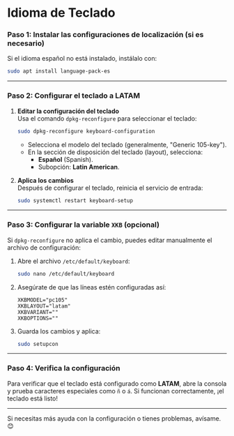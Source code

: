 # Idioma de Teclado

### **Paso 1: Instalar las configuraciones de localización (si es necesario)**
Si el idioma español no está instalado, instálalo con:
```bash
sudo apt install language-pack-es
```

---

### **Paso 2: Configurar el teclado a LATAM**
1. **Editar la configuración del teclado**  
   Usa el comando `dpkg-reconfigure` para seleccionar el teclado:
   ```bash
   sudo dpkg-reconfigure keyboard-configuration
   ```
   - Selecciona el modelo del teclado (generalmente, "Generic 105-key").
   - En la sección de disposición del teclado (layout), selecciona:
     - **Español** (Spanish).
     - Subopción: **Latin American**.

2. **Aplica los cambios**  
   Después de configurar el teclado, reinicia el servicio de entrada:
   ```bash
   sudo systemctl restart keyboard-setup
   ```

---

### **Paso 3: Configurar la variable `XKB` (opcional)**
Si `dpkg-reconfigure` no aplica el cambio, puedes editar manualmente el archivo de configuración:
1. Abre el archivo `/etc/default/keyboard`:
   ```bash
   sudo nano /etc/default/keyboard
   ```
2. Asegúrate de que las líneas estén configuradas así:
   ```
   XKBMODEL="pc105"
   XKBLAYOUT="latam"
   XKBVARIANT=""
   XKBOPTIONS=""
   ```
3. Guarda los cambios y aplica:
   ```bash
   sudo setupcon
   ```

---

### **Paso 4: Verifica la configuración**
Para verificar que el teclado está configurado como **LATAM**, abre la consola y prueba caracteres especiales como `ñ` o `á`. Si funcionan correctamente, ¡el teclado está listo!

---

Si necesitas más ayuda con la configuración o tienes problemas, avísame. 😊
